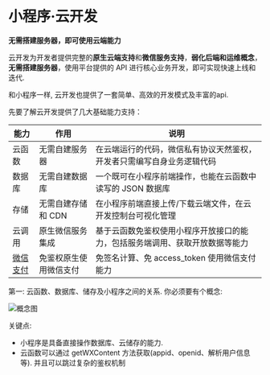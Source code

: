 

# 小程序·云开发



**无需搭建服务器，即可使用云端能力**



云开发为开发者提供完整的**原生云端支持**和**微信服务支持**，**弱化后端和运维概念**，**无需搭建服务器**，使用平台提供的 API 进行核心业务开发，即可实现快速上线和迭代.



和小程序一样, 云开发也提供了一套简单、高效的开发模式及丰富的api.



先要了解云开发提供了几大基础能力支持：

| 能力                                       | 作用          | 说明                                     |
| ---------------------------------------- | ----------- | -------------------------------------- |
| 云函数                                      | 无需自建服务器     | 在云端运行的代码，微信私有协议天然鉴权，开发者只需编写自身业务逻辑代码    |
| 数据库                                      | 无需自建数据库     | 一个既可在小程序前端操作，也能在云函数中读写的 JSON 数据库       |
| 存储                                       | 无需自建存储和 CDN | 在小程序前端直接上传/下载云端文件，在云开发控制台可视化管理         |
| 云调用                                      | 原生微信服务集成    | 基于云函数免鉴权使用小程序开放接口的能力，包括服务端调用、获取开放数据等能力 |
| [微信支付](https://developers.weixin.qq.com/miniprogram/dev/wxcloud/guide/wechatpay.html) | 免鉴权原生使用微信支付 | 免签名计算、免 access_token 使用微信支付能力          |



第一:  云函数、数据库、储存及小程序之间的关系. 你必须要有个概念:

![概念图](https://img-crs.vchangyi.com/2020/12/08/15c61e5989771f51e9fff393c2875364.png)

关键点:

* 小程序是具备直接操作数据库、云储存的能力.  
* 云函数可以通过 getWXContent 方法获取(appid、openid、解析用户信息等). 并且可以跳过复杂的鉴权机制